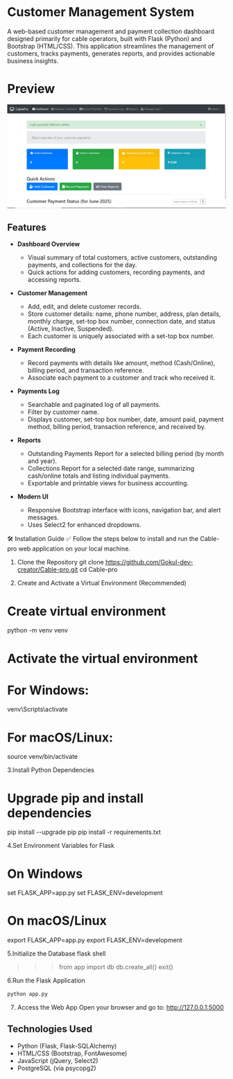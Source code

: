 # Customer Management System

A web-based customer management and payment collection dashboard designed primarily for cable operators, built with Flask (Python) and Bootstrap (HTML/CSS). This application streamlines the management of customers, tracks payments, generates reports, and provides actionable business insights.

# Preview 

<img src="https://github.com/Gokul-dev-creator/Cable-pro/blob/main/static/images/preview.PNG">

## Features

- **Dashboard Overview**
  - Visual summary of total customers, active customers, outstanding payments, and collections for the day.
  - Quick actions for adding customers, recording payments, and accessing reports.

- **Customer Management**
  - Add, edit, and delete customer records.
  - Store customer details: name, phone number, address, plan details, monthly charge, set-top box number, connection date, and status (Active, Inactive, Suspended).
  - Each customer is uniquely associated with a set-top box number.

- **Payment Recording**
  - Record payments with details like amount, method (Cash/Online), billing period, and transaction reference.
  - Associate each payment to a customer and track who received it.

- **Payments Log**
  - Searchable and paginated log of all payments.
  - Filter by customer name.
  - Displays customer, set-top box number, date, amount paid, payment method, billing period, transaction reference, and received by.

- **Reports**
  - Outstanding Payments Report for a selected billing period (by month and year).
  - Collections Report for a selected date range, summarizing cash/online totals and listing individual payments.
  - Exportable and printable views for business accounting.

- **Modern UI**
  - Responsive Bootstrap interface with icons, navigation bar, and alert messages.
  - Uses Select2 for enhanced dropdowns.

🛠️ Installation Guide ✅
Follow the steps below to install and run the Cable-pro web application on your local machine.
1. Clone the Repository
git clone https://github.com/Gokul-dev-creator/Cable-pro.git
cd Cable-pro

2. Create and Activate a Virtual Environment (Recommended)
# Create virtual environment
python -m venv venv

# Activate the virtual environment
# For Windows:
venv\Scripts\activate

# For macOS/Linux:
source venv/bin/activate

3.Install Python Dependencies
# Upgrade pip and install dependencies
pip install --upgrade pip
pip install -r requirements.txt

4.Set Environment Variables for Flask
# On Windows
set FLASK_APP=app.py
set FLASK_ENV=development

# On macOS/Linux
export FLASK_APP=app.py
export FLASK_ENV=development

5.Initialize the Database
flask shell
>>> from app import db
>>> db.create_all()
>>> exit()

6.Run the Flask Application

```bash
python app.py
```




7. Access the Web App
   Open your browser and go to:
http://127.0.0.1:5000



## Technologies Used

- Python (Flask, Flask-SQLAlchemy)
- HTML/CSS (Bootstrap, FontAwesome)
- JavaScript (jQuery, Select2)
- PostgreSQL (via psycopg2)



